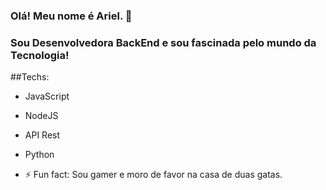 ### Olá! Meu nome é Ariel. 👋
### Sou Desenvolvedora BackEnd e sou fascinada pelo mundo da Tecnologia!

##Techs:

 - JavaScript
 - NodeJS
 - API Rest
 - Python

- ⚡ Fun fact: Sou gamer e moro de favor na casa de duas gatas.
<!--
**arielsena27/arielsena27** is a ✨ _special_ ✨ repository because its `README.md` (this file) appears on your GitHub profile.

Here are some ideas to get you started:

- 🔭 I’m currently working on ...
- 🌱 I’m currently learning ...
- 👯 I’m looking to collaborate on ...
- 🤔 I’m looking for help with ...
- 💬 Ask me about ...
- 📫 How to reach me: ...
- 😄 Pronouns: ...
- ⚡ Fun fact: ...
-->
